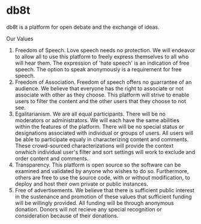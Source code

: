 # db8t
db8t is a platform for open debate and the exchange of ideas.

Our Values
1. Freedom of Speech. Love speech needs no protection. We will endeavor to allow all to use this platform to freely express themselves to all who will hear them. The expression of 'hate speech' is an indication of free speech. The option to speak anonymously is a requirement for free speech.
2. Freedom of Association. Freedom of speech offers no guarrantee of an audience. We believe that everyone has the right to associate or not associate with other as they choose. This platform will strive to enable users to filter the content and the other users that they choose to not see.
3. Egalitarianism. We are all equal participants. There will be no moderators or administrators. We will each have the same abilities within the features of the platform. There will be no special status or designations associated with individual or groups of users. All users will be able to participate equaly in characterizing content and comments. These crowd-sourced characterizations will provide the context onwhich individual user's filter and sort settings will work to exclude and order content and comments.
4. Transparency. This platform is open source so the software can be examined and validated by anyone who wishes to do so. Furthermore, others are free to use the source code, with or without modification, to deploy and host their own private or public instances.
5. Free of advertisements. We believe that there is sufficient public interest in the sustenance and promotion of these values that sufficient funding will be willingly provided. All funding will be through anonymous donation. Donors will not recieve any special recognition or consideration because of their donations.

